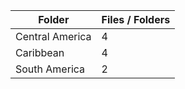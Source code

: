 | Folder          |   Files / Folders |
|-----------------|-------------------|
| Central America |                 4 |
| Caribbean       |                 4 |
| South America   |                 2 |